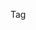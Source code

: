 <!-- Exercício 1 🚀 : -->
<!-- Vamos aprimorar nossos conhecimentos sobre images e volumes, para isso: -->

<!-- 1 - Crie um arquivo HTML chamado missao_trybe.html que tenha a seguinte estrutura: -->

Tag <title> com o seguinte texto “Trybe”;
Tag <H1> com o seguinte texto “Missão da Trybe”;
Tag <p> com o seguinte texto “Gerar oportunidade para pessoas”;
Salve o arquivo em qualquer lugar da sua máquina com a extensão html
<!-- 2 - Crie um container para manter um servidor httpd:2.4.54 Apache e vincule sua porta interna com a porta 4545 da sua máquina local. -->

docker run -d --name site-trybe -p 4545:80 -v <caminho do arquivo html>:/usr/local/apache2/htdocs httpd:2.4.54

<!-- 3 - Após criar o container, acesse a página HTML que está rodando no servidor em seu browser. -->

http://localhost:4545/missao_trybe.html

<!-- 4 - Acesse o arquivo missao_trybe.html e acrescente a tag <p> com o seguinte texto: “Nosso negócio é GENTE! #VQV”; -->

<p>Nosso negócio é GENTE! #VQV</p>

<!-- 5 - Obtenha o id do container httpd:2.4.54; -->

docker ps -a

<!-- 6 - Obtenha o Mounts através da propriedade Source, que deve mostrar o volume desse container no Docker Host; -->

docker inspect <ID-DO-CONTAINER>

<!-- 7 - Agora pare o container httpd:2.4.54; -->

docker stop <ID-DO-CONTAINER>

<!-- 8 - Exclua o seu container; -->

docker rm -f <ID-DO-CONTAINER>

<!-- 9 - Verifique se a pasta onde você salvo o arquivo html permanece no mesmo lugar; -->

cd <ENDEREÇO-DA-PASTA>
ls -la

<!-- 10 - Obtenha o IMAGE ID do servidor; -->

docker images

<!-- 11 - Depois de obter o IMAGE ID, exclua a imagem. -->

docker image rmi -f <ID-DA-IMAGEM>

<!-- Exercício 2 🚀: -->
<!-- Crie o arquivo Compose para subir um ghost blog, essa plataforma é similar com o WordPress e é utilizada para criar sites de conteúdo. Você pode ler no site oficial como criar conteúdos nele e utilizá-lo. Para esse exercício, utilizaremos apenas sua página de exemplo: -->

<!-- 1 - Utilize a versão “3” no arquivo; -->
<!-- 2 - Crie um service para subir a plataforma, utilize a imagem ghost:1-alpine; -->
<!-- 3 - Publique a porta 2368, fazendo bind também para a 2368; -->

criar arquivo docker-compose.yaml
version: '3'

services:
  ghost:
    image: ghost:1-alpine
    ports: 
      - 2368:2368

<!-- 4 - Suba a aplicação utilizando o docker-compose e então acesse a porta publicada para validar se deu tudo certo. -->

docker-compose up

<!-- Exercício 3 🚀: -->
<!-- Por padrão o ghost utiliza um banco de dados SQLite interno para salvar as informações, porém, vamos alterar esse comportamento para exercitar nossos conhecimentos: -->

<!-- 1 - Crie um novo serviço db para o nosso banco de dados:
Podemos utilizar o banco de dados MySQL, utilize a imagem mysql:5.7.40;
Precisamos definir uma senha root para o banco, para isso utilize a variável de ambiente MYSQL_ROOT_PASSWORD

2 - Agora precisamos configurar nosso serviço ghost para utilizar o banco de dados:
Defina o tipo de banco de dados a ser usado pelo ghost definindo a variável de ambiente database__client para mysql;
Defina o serviço db como servidor do banco de dados na variável de ambiente database__connection__host;
Defina as credenciais para a conexão com o banco de dados
Para definir a pessoa usuária (root), utilize a variável de ambiente database__connection__user
Para definir a senha (a mesma que definimos no nosso serviço db), utilize a variável de ambiente database__connection__password
Defina o nome ghost para o nome do database no banco de dados utilizando a variável de ambiente database__connection__database;
Utilize a opção depends_on para criar relações de dependências entre os serviços. -->

  version: '3'

  services:
    ghost:
      image: ghost:1-alpine
      restart: always
      ports:
        - 2368:2368
      depends_on:
        - "db"
      environment:
        # see https://ghost.org/docs/config/
        database__client: mysql
        database__connection__host: db
        database__connection__user: root
        database__connection__password: password
        database__connection__database: ghost

    db:
      # platform: Linux/x86_64 # Caso utilize MacOS, descomente essa linha
      image: mysql:5.7.40
      environment:
        MYSQL_ROOT_PASSWORD: password


<!-- 3 - Suba o ambiente com o novo arquivo usando o docker-compose e então acesse a porta. -->

docker-compose up

<!-- Exercício 4: -->
<!-- Agora vamos praticar os conceitos de volumes e networks. -->

<!-- 1 - Configure o nosso serviço mysql para utilizar um volume, conforme vimos no conteúdo, utilize o caminho target /var/lib/mysql. -->

<!-- 2 - Ao invés de utilizar a rede padrão criada pelo Compose, defina uma rede chamada my-network para a comunicação dos dois serviços. -->

<!-- 3 - Suba o ambiente com o novo arquivo usando o docker-compose e então acesse-o. -->

    version: '3'

    services:

      ghost:
        image: ghost:1-alpine
        restart: always
        ports:
          - 2368:2368
        depends_on:
          - "db"
        environment:
          # see https://ghost.org/docs/config/
          database__client: mysql
          database__connection__host: db
          database__connection__user: root
          database__connection__password: password
          database__connection__database: ghost
        networks:
          - my-network

      db:
        # platform: Linux/x86_64 # Caso utilize MacOS, descomente essa linha
        image: mysql:5.7.40
        restart: always
        environment:
          MYSQL_ROOT_PASSWORD: password
        volumes:
          - db-data:/var/lib/mysql
        networks:
          - my-network
    volumes:
      db-data:

    networks:
      my-network:

<!-- Exercício 5: -->
<!-- Agora vamos criar um novo arquivo Compose, para rodarmos uma aplicação React, conforme vimos alguns exemplos do conteúdo: -->

<!-- 1 - Inicie um novo projeto ReactJS utilizando o create-react-app; -->

<!-- 2 - Crie o Dockerfile, conforme vimos na aula passada; -->

<!-- 3 - Crie um novo arquivo Compose utilizando a versão 3; -->

<!-- 4 - Defina um serviço no arquivo para nosso app, para isso utilize a opção build para apontar para o Dockerfile; -->

<!-- 5 - Publique a porta exposta no Dockerfile fazendo bind para a porta 8080 do localhost; -->

  arquivo Dockerfile

  version: '3'

  services:

    frontend:
      build: ./my-app
      ports:
        - 8080:80

<!-- Exercício 6: -->
<!-- Para simularmos o processo de desenvolvimento, faça a alteração em alguma parte do código do app react, e então execute o comando para subir o serviço novamente, “rebuildando” a imagem para aplicar as alterações. -->

docker-compose up --build -d

<!-- Exercício 7:
Crie um arquivo Compose para subir o WordPress com MySQL:

1 - Utilize a imagem wordpress:php8.0 e mysql:5.7.40;

2 - Faça bind da porta 80 do container do wordpress para 8080 do host;

3 - Defina as seguintes variáveis para o wordpress:

WORDPRESS_DB_HOST: db:3306
WORDPRESS_DB_USER: wordpress
WORDPRESS_DB_PASSWORD: wordpress
WORDPRESS_DB_NAME: wordpress
4 - Defina as seguintes variáveis para o mysql:

MYSQL_ROOT_PASSWORD: somewordpress
MYSQL_DATABASE: wordpress
MYSQL_USER: wordpress
MYSQL_PASSWORD: wordpress
5 - Defina o volume db_data para o mysql;

6 - Utilize o parâmetro depends_on para criar dependência entre os serviços;

7 - Adicione a política de restart com o valor always aos serviços;

8 - Suba os serviços utilizando docker-compose e abra no terminal para validar o funcionamento.

Solução -->
  version: '3'

  services:
    db:
      # platform: linux/x86_64 # Caso utilize MacOS, descomente essa linha
      image: mysql:5.7.40
      volumes:
        - db_data:/var/lib/mysql
      restart: always
      environment:
        MYSQL_ROOT_PASSWORD: somewordpress
        MYSQL_DATABASE: wordpress
        MYSQL_USER: wordpress
        MYSQL_PASSWORD: wordpress

    wordpress:
      depends_on:
        - db
      image: wordpress:php8.0
      ports:
        - "8000:80"
      restart: always
      environment:
        WORDPRESS_DB_HOST: db:3306
        WORDPRESS_DB_USER: wordpress
        WORDPRESS_DB_PASSWORD: wordpress
        WORDPRESS_DB_NAME: wordpress
  volumes:
      db_data: {}

<!-- https://docs.docker.com/samples/wordpress/ -->